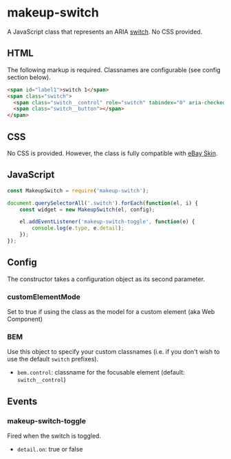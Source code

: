 # makeup-switch

A JavaScript class that represents an ARIA [switch](https://ebay.github.io/mindpatterns/input/switch/index.html). No CSS provided.

## HTML

The following markup is required. Classnames are configurable (see config section below).

```html
<span id="label1">switch 1</span>
<span class="switch">
  <span class="switch__control" role="switch" tabindex="0" aria-checked="false" aria-labelledby="label1"></span>
  <span class="switch__button"></span>
</span>
```

## CSS

No CSS is provided. However, the class is fully compatible with [eBay Skin](https://ebay.github.io/skin/#switch).

## JavaScript

```js
const MakeupSwitch = require('makeup-switch');

document.querySelectorAll('.switch').forEach(function(el, i) {
    const widget = new MakeupSwitch(el, config);

    el.addEventListener('makeup-switch-toggle', function(e) {
        console.log(e.type, e.detail);
    });
});
```

## Config

The constructor takes a configuration object as its second parameter.

### customElementMode

Set to true if using the class as the model for a custom element (aka Web Component)

### BEM

Use this object to specify your custom classnames (i.e. if you don't wish to use the default `switch` prefixes).

* `bem.control`: classname for the focusable element (default: `switch__control`)

## Events

### makeup-switch-toggle

Fired when the switch is toggled.

* `detail.on`: true or false
